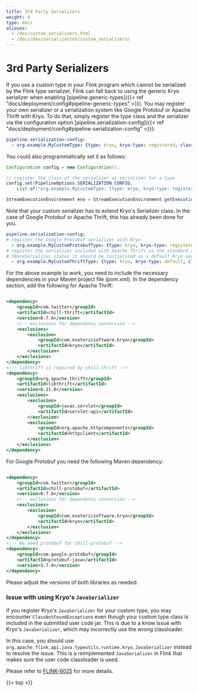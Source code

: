 ```yaml
---
title: 3rd Party Serializers
weight: 4
type: docs
aliases:
  - /dev/custom_serializers.html
  - /docs/dev/serialization/custom_serializers/
---
```

<!--
Licensed to the Apache Software Foundation (ASF) under one
or more contributor license agreements.  See the NOTICE file
distributed with this work for additional information
regarding copyright ownership.  The ASF licenses this file
to you under the Apache License, Version 2.0 (the
"License"); you may not use this file except in compliance
with the License.  You may obtain a copy of the License at

  http://www.apache.org/licenses/LICENSE-2.0

Unless required by applicable law or agreed to in writing,
software distributed under the License is distributed on an
"AS IS" BASIS, WITHOUT WARRANTIES OR CONDITIONS OF ANY
KIND, either express or implied.  See the License for the
specific language governing permissions and limitations
under the License.
-->

# 3rd Party Serializers

If you use a custom type in your Flink program which cannot be serialized by the
Flink type serializer, Flink can fall back to using the generic Kryo
serializer when enabling [pipeline.generic-types]({{< ref "docs/deployment/config#pipeline-generic-types" >}}).
You may register your own serializer or a serialization system like
Google Protobuf or Apache Thrift with Kryo. To do that, simply register the type
class and the serializer via the configuration option
[pipeline.serialization-config]({{< ref "docs/deployment/config#pipeline-serialization-config" >}}):

```yaml
pipeline.serialization-config:
  - org.example.MyCustomType: {type: kryo, kryo-type: registered, class: org.example.MyCustomSerializer}
```

You could also programmatically set it as follows:

```java
Configuration config = new Configuration();

// register the class of the serializer as serializer for a type
config.set(PipelineOptions.SERIALIZATION_CONFIG,
    List.of("org.example.MyCustomType: {type: kryo, kryo-type: registered, class: org.example.MyCustomSerializer}"));

StreamExecutionEnvironment env = StreamExecutionEnvironment.getExecutionEnvironment(config);
```

Note that your custom serializer has to extend Kryo's Serializer class. In the
case of Google Protobuf or Apache Thrift, this has already been done for
you.

```yaml
pipeline.serialization-config:
# register the Google Protobuf serializer with Kryo
  - org.example.MyCustomProtobufType: {type: kryo, kryo-type: registered, class: com.twitter.chill.protobuf.ProtobufSerializer}
# register the serializer included with Apache Thrift as the standard serializer
# TBaseSerializer states it should be initialized as a default Kryo serializer
  - org.example.MyCustomThriftType: {type: kryo, kryo-type: default, class: com.twitter.chill.thrift.TBaseSerializer}
```

For the above example to work, you need to include the necessary dependencies in
your Maven project file (pom.xml). In the dependency section, add the following
for Apache Thrift:

```xml

<dependency>
	<groupId>com.twitter</groupId>
	<artifactId>chill-thrift</artifactId>
	<version>0.7.6</version>
	<!-- exclusions for dependency conversion -->
	<exclusions>
		<exclusion>
			<groupId>com.esotericsoftware.kryo</groupId>
			<artifactId>kryo</artifactId>
		</exclusion>
	</exclusions>
</dependency>
<!-- libthrift is required by chill-thrift -->
<dependency>
	<groupId>org.apache.thrift</groupId>
	<artifactId>libthrift</artifactId>
	<version>0.11.0</version>
	<exclusions>
		<exclusion>
			<groupId>javax.servlet</groupId>
			<artifactId>servlet-api</artifactId>
		</exclusion>
		<exclusion>
			<groupId>org.apache.httpcomponents</groupId>
			<artifactId>httpclient</artifactId>
		</exclusion>
	</exclusions>
</dependency>

```

For Google Protobuf you need the following Maven dependency:

```xml

<dependency>
	<groupId>com.twitter</groupId>
	<artifactId>chill-protobuf</artifactId>
	<version>0.7.6</version>
	<!-- exclusions for dependency conversion -->
	<exclusions>
		<exclusion>
			<groupId>com.esotericsoftware.kryo</groupId>
			<artifactId>kryo</artifactId>
		</exclusion>
	</exclusions>
</dependency>
<!-- We need protobuf for chill-protobuf -->
<dependency>
	<groupId>com.google.protobuf</groupId>
	<artifactId>protobuf-java</artifactId>
	<version>3.7.0</version>
</dependency>

```


Please adjust the versions of both libraries as needed.

### Issue with using Kryo's `JavaSerializer` 

If you register Kryo's `JavaSerializer` for your custom type, you may
encounter `ClassNotFoundException`s even though your custom type class is
included in the submitted user code jar. This is due to a know issue with
Kryo's `JavaSerializer`, which may incorrectly use the wrong classloader.

In this case, you should use `org.apache.flink.api.java.typeutils.runtime.kryo.JavaSerializer`
instead to resolve the issue. This is a reimplemented `JavaSerializer` in Flink
that makes sure the user code classloader is used.

Please refer to [FLINK-6025](https://issues.apache.org/jira/browse/FLINK-6025)
for more details.

{{< top >}}
